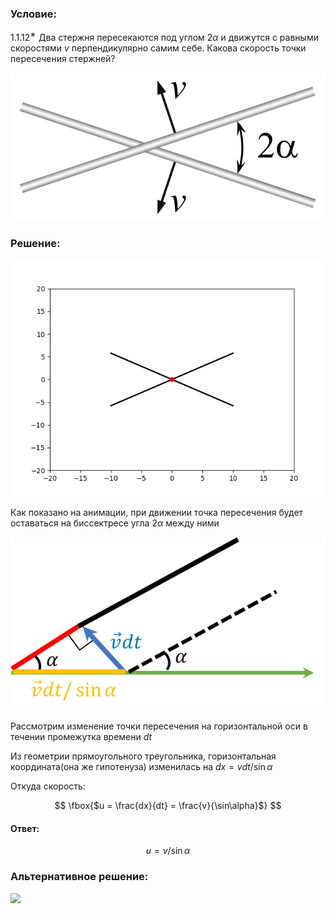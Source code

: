 ###  Условие:

$1.1.12^{∗}$ Два стержня пересекаются под углом $2\alpha$ и движутся с равными скоростями $v$ перпендикулярно самим себе. Какова скорость точки пересечения стержней?

![ Для 1.1.12 |690x325, 34%](../../img/1.1.12/kin29.png)

###  Решение:

![ Анимация движения стержней |640x480, 80%](../../img/1.1.12/animation.gif)

Как показано на анимации, при движении точка пересечения будет оставаться на биссектресе угла $2\alpha$ между ними

![ Движение за маленький промежуток времени |585x322, 51%](../../img/1.1.12/sol.png)

Рассмотрим изменение точки пересечения на горизонтальной оси в течении промежутка времени $dt$

Из геометрии прямоугольного треугольника, горизонтальная координата(она же гипотенуза) изменилась на $dx = v dt / \sin\alpha$

Откуда скорость:

$$
\fbox{$u = \frac{dx}{dt} = \frac{v}{\sin\alpha}$}
$$

#### Ответ:

$$
u = v/ \sin\alpha
$$

###  Альтернативное решение:

![](https://www.youtube.com/embed/bzZVRQLkyW8)